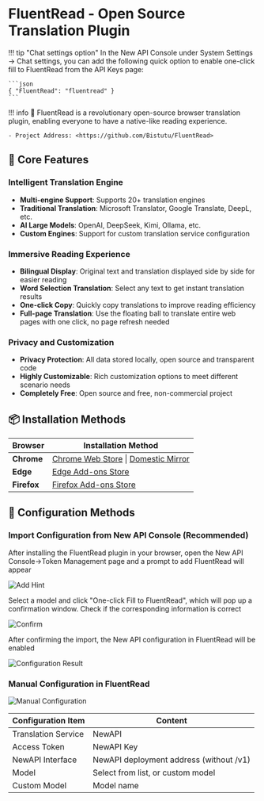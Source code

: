 # FluentRead - Open Source Translation Plugin

!!! tip "Chat settings option"
    In the New API Console under System Settings -> Chat settings, you can add the following quick option to enable one-click fill to FluentRead from the API Keys page:

    ```json
    { "FluentRead": "fluentread" }
    ```

!!! info
    🌊 FluentRead is a revolutionary open-source browser translation plugin, enabling everyone to have a native-like reading experience.

    - Project Address: <https://github.com/Bistutu/FluentRead>

## 🌟 Core Features

### Intelligent Translation Engine
- **Multi-engine Support**: Supports 20+ translation engines
- **Traditional Translation**: Microsoft Translator, Google Translate, DeepL, etc.
- **AI Large Models**: OpenAI, DeepSeek, Kimi, Ollama, etc.
- **Custom Engines**: Support for custom translation service configuration

### Immersive Reading Experience
- **Bilingual Display**: Original text and translation displayed side by side for easier reading
- **Word Selection Translation**: Select any text to get instant translation results
- **One-click Copy**: Quickly copy translations to improve reading efficiency
- **Full-page Translation**: Use the floating ball to translate entire web pages with one click, no page refresh needed

### Privacy and Customization
- **Privacy Protection**: All data stored locally, open source and transparent code
- **Highly Customizable**: Rich customization options to meet different scenario needs
- **Completely Free**: Open source and free, non-commercial project

## 📦 Installation Methods

| Browser | Installation Method |
|---------|-------------------|
| **Chrome** | [Chrome Web Store](https://chromewebstore.google.com/detail/%E6%B5%81%E7%95%85%E9%98%85%E8%AF%BB/djnlaiohfaaifbibleebjggkghlmcpcj?hl=zh-CN&authuser=0) \| [Domestic Mirror](https://www.crxsoso.com/webstore/detail/djnlaiohfaaifbibleebjggkghlmcpcj) |
| **Edge** | [Edge Add-ons Store](https://microsoftedge.microsoft.com/addons/detail/%E6%B5%81%E7%95%85%E9%98%85%E8%AF%BB/kakgmllfpjldjhcnkghpplmlbnmcoflp?hl=zh-CN) |
| **Firefox** | [Firefox Add-ons Store](https://addons.mozilla.org/zh-CN/firefox/addon/%E6%B5%81%E7%95%85%E9%98%85%E8%AF%BB/) |

## 🚀 Configuration Methods

### Import Configuration from New API Console (Recommended)

After installing the FluentRead plugin in your browser, open the New API Console->Token Management page and a prompt to add FluentRead will appear

![Add Hint](../assets/fluentread/hint.png)

Select a model and click "One-click Fill to FluentRead", which will pop up a confirmation window. Check if the corresponding information is correct

![Confirm](../assets/fluentread/confirm.png)

After confirming the import, the New API configuration in FluentRead will be enabled

![Configuration Result](../assets/fluentread/fluentread.png)

### Manual Configuration in FluentRead

![Manual Configuration](../assets/fluentread/configuration.png)

| Configuration Item | Content |
|-------------------|---------|
| Translation Service | NewAPI |
| Access Token | NewAPI Key |
| NewAPI Interface | NewAPI deployment address (without /v1) |
| Model | Select from list, or custom model |
| Custom Model | Model name |

